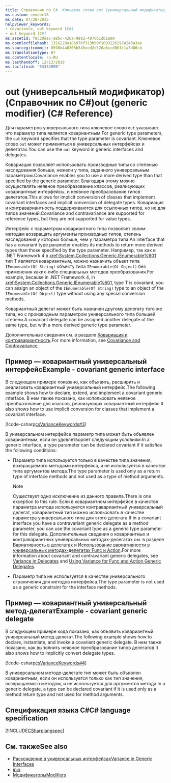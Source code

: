```yaml
---
title: Справочник по C#. Ключевое слово out (универсальный модификатор)
ms.custom: seodec18
ms.date: 07/20/2015
helpviewer_keywords:
- covariance, out keyword [C#]
- out keyword [C#]
ms.assetid: f8c20dec-a8bc-426a-9882-4076b1db1e00
ms.openlocfilehash: 1316228a186976f313bb9f10032262974243a3ae
ms.sourcegitcommit: 8598d446303b545eed2d520a6ccd061c1a7d00cb
ms.translationtype: HT
ms.contentlocale: ru-RU
ms.lasthandoff: 12/13/2018
ms.locfileid: "53334890"
---
```

# <a name="out-generic-modifier-c-reference"></a><span data-ttu-id="9f388-102">out (универсальный модификатор) (Справочник по C#)</span><span class="sxs-lookup"><span data-stu-id="9f388-102">out (generic modifier) (C# Reference)</span></span>

<span data-ttu-id="9f388-103">Для параметров универсального типа ключевое слово `out` указывает, что параметр типа является ковариантным.</span><span class="sxs-lookup"><span data-stu-id="9f388-103">For generic type parameters, the `out` keyword specifies that the type parameter is covariant.</span></span> <span data-ttu-id="9f388-104">Ключевое слово `out` может применяться в универсальных интерфейсах и делегатах.</span><span class="sxs-lookup"><span data-stu-id="9f388-104">You can use the `out` keyword in generic interfaces and delegates.</span></span>

<span data-ttu-id="9f388-105">Ковариация позволяет использовать производные типы со степенью наследования больше, нежели у типа, заданного универсальным параметром.</span><span class="sxs-lookup"><span data-stu-id="9f388-105">Covariance enables you to use a more derived type than that specified by the generic parameter.</span></span> <span data-ttu-id="9f388-106">Благодаря этому можно осуществлять неявное преобразование классов, реализующих ковариантные интерфейсы, и неявное преобразование типов делегатов.</span><span class="sxs-lookup"><span data-stu-id="9f388-106">This allows for implicit conversion of classes that implement covariant interfaces and implicit conversion of delegate types.</span></span> <span data-ttu-id="9f388-107">Ковариация и контравариантность поддерживаются для ссылочных типов, но не для типов значений.</span><span class="sxs-lookup"><span data-stu-id="9f388-107">Covariance and contravariance are supported for reference types, but they are not supported for value types.</span></span>

<span data-ttu-id="9f388-108">Интерфейс с параметром ковариантного типа позволяет своим методам возвращать аргументы производных типов, степень наследования у которых больше, чем у параметра типа.</span><span class="sxs-lookup"><span data-stu-id="9f388-108">An interface that has a covariant type parameter enables its methods to return more derived types than those specified by the type parameter.</span></span> <span data-ttu-id="9f388-109">Например, так как в .NET Framework 4 в <xref:System.Collections.Generic.IEnumerable%601> тип T является ковариантным, можно назначить объект типа `IEnumerable(Of String)` объекту типа `IEnumerable(Of Object)` без применения каких-либо специальных методов преобразования.</span><span class="sxs-lookup"><span data-stu-id="9f388-109">For example, because in .NET Framework 4, in <xref:System.Collections.Generic.IEnumerable%601>, type T is covariant, you can assign an object of the `IEnumerable(Of String)` type to an object of the `IEnumerable(Of Object)` type without using any special conversion methods.</span></span>

<span data-ttu-id="9f388-110">Ковариантный делегат может быть назначен другому делегату того же типа, но с производным параметром универсального типа большей степени.</span><span class="sxs-lookup"><span data-stu-id="9f388-110">A covariant delegate can be assigned another delegate of the same type, but with a more derived generic type parameter.</span></span>

<span data-ttu-id="9f388-111">Дополнительные сведения см. в разделе [Ковариация и контравариантность](../../programming-guide/concepts/covariance-contravariance/index.md).</span><span class="sxs-lookup"><span data-stu-id="9f388-111">For more information, see [Covariance and Contravariance](../../programming-guide/concepts/covariance-contravariance/index.md).</span></span>

## <a name="example---covariant-generic-interface"></a><span data-ttu-id="9f388-112">Пример — ковариантный универсальный интерфейс</span><span class="sxs-lookup"><span data-stu-id="9f388-112">Example - covariant generic interface</span></span>

<span data-ttu-id="9f388-113">В следующем примере показано, как объявить, расширить и реализовать ковариантный универсальный интерфейс.</span><span class="sxs-lookup"><span data-stu-id="9f388-113">The following example shows how to declare, extend, and implement a covariant generic interface.</span></span> <span data-ttu-id="9f388-114">В нем также показано, как использовать неявное преобразование для классов, реализующих ковариантный интерфейс.</span><span class="sxs-lookup"><span data-stu-id="9f388-114">It also shows how to use implicit conversion for classes that implement a covariant interface.</span></span>

[!code-csharp[csVarianceKeywords#3](~/samples/snippets/csharp/VS_Snippets_VBCSharp/csvariancekeywords/cs/program.cs#3)]

<span data-ttu-id="9f388-115">В универсальном интерфейсе параметр типа может быть объявлен ковариантным, если он удовлетворяет следующим условиям:</span><span class="sxs-lookup"><span data-stu-id="9f388-115">In a generic interface, a type parameter can be declared covariant if it satisfies the following conditions:</span></span>

- <span data-ttu-id="9f388-116">Параметр типа используется только в качестве типа значения, возвращаемого методами интерфейса, и не используется в качестве типа аргументов метода.</span><span class="sxs-lookup"><span data-stu-id="9f388-116">The type parameter is used only as a return type of interface methods and not used as a type of method arguments.</span></span>

    > [!NOTE]
    > <span data-ttu-id="9f388-117">Существует одно исключение из данного правила.</span><span class="sxs-lookup"><span data-stu-id="9f388-117">There is one exception to this rule.</span></span> <span data-ttu-id="9f388-118">Если в ковариантном интерфейсе в качестве параметра метода используется контравариантный универсальный делегат, ковариантный тип можно использовать в качестве параметра универсального типа для этого делегата.</span><span class="sxs-lookup"><span data-stu-id="9f388-118">If in a covariant interface you have a contravariant generic delegate as a method parameter, you can use the covariant type as a generic type parameter for this delegate.</span></span> <span data-ttu-id="9f388-119">Дополнительные сведения о ковариантных и контравариантных универсальных методах-делегатах см. в разделе [Вариативность в делегатах](../../programming-guide/concepts/covariance-contravariance/variance-in-delegates.md) и [Использование вариативности в универсальных методах-делегатах Func и Action](../../programming-guide/concepts/covariance-contravariance/using-variance-for-func-and-action-generic-delegates.md).</span><span class="sxs-lookup"><span data-stu-id="9f388-119">For more information about covariant and contravariant generic delegates, see [Variance in Delegates](../../programming-guide/concepts/covariance-contravariance/variance-in-delegates.md) and [Using Variance for Func and Action Generic Delegates](../../programming-guide/concepts/covariance-contravariance/using-variance-for-func-and-action-generic-delegates.md).</span></span>

- <span data-ttu-id="9f388-120">Параметр типа не используется в качестве универсального ограничения для методов интерфейса.</span><span class="sxs-lookup"><span data-stu-id="9f388-120">The type parameter is not used as a generic constraint for the interface methods.</span></span>

## <a name="example---covariant-generic-delegate"></a><span data-ttu-id="9f388-121">Пример — ковариантный универсальный метод-делегат</span><span class="sxs-lookup"><span data-stu-id="9f388-121">Example - covariant generic delegate</span></span>

<span data-ttu-id="9f388-122">В следующем примере кода показано, как объявить ковариантный универсальный метод-делегат.</span><span class="sxs-lookup"><span data-stu-id="9f388-122">The following example shows how to declare, instantiate, and invoke a covariant generic delegate.</span></span> <span data-ttu-id="9f388-123">В нем также показано, как выполнить неявное преобразование типов делегатов.</span><span class="sxs-lookup"><span data-stu-id="9f388-123">It also shows how to implicitly convert delegate types.</span></span>

[!code-csharp[csVarianceKeywords#4](~/samples/snippets/csharp/VS_Snippets_VBCSharp/csvariancekeywords/cs/program.cs#4)]

<span data-ttu-id="9f388-124">В универсальном методе-делегате тип может быть объявлен ковариантным, если он используется только как тип значения, возвращаемого методом, и не используется для аргументов метода.</span><span class="sxs-lookup"><span data-stu-id="9f388-124">In a generic delegate, a type can be declared covariant if it is used only as a method return type and not used for method arguments.</span></span>

## <a name="c-language-specification"></a><span data-ttu-id="9f388-125">Спецификация языка C#</span><span class="sxs-lookup"><span data-stu-id="9f388-125">C# language specification</span></span>

[!INCLUDE[CSharplangspec](~/includes/csharplangspec-md.md)]

## <a name="see-also"></a><span data-ttu-id="9f388-126">См. также</span><span class="sxs-lookup"><span data-stu-id="9f388-126">See also</span></span>

- [<span data-ttu-id="9f388-127">Расхождение в универсальных интерфейсах</span><span class="sxs-lookup"><span data-stu-id="9f388-127">Variance in Generic Interfaces</span></span>](../../programming-guide/concepts/covariance-contravariance/variance-in-generic-interfaces.md)
- [<span data-ttu-id="9f388-128">in</span><span class="sxs-lookup"><span data-stu-id="9f388-128">in</span></span>](in-generic-modifier.md)
- [<span data-ttu-id="9f388-129">Модификаторы</span><span class="sxs-lookup"><span data-stu-id="9f388-129">Modifiers</span></span>](modifiers.md)
